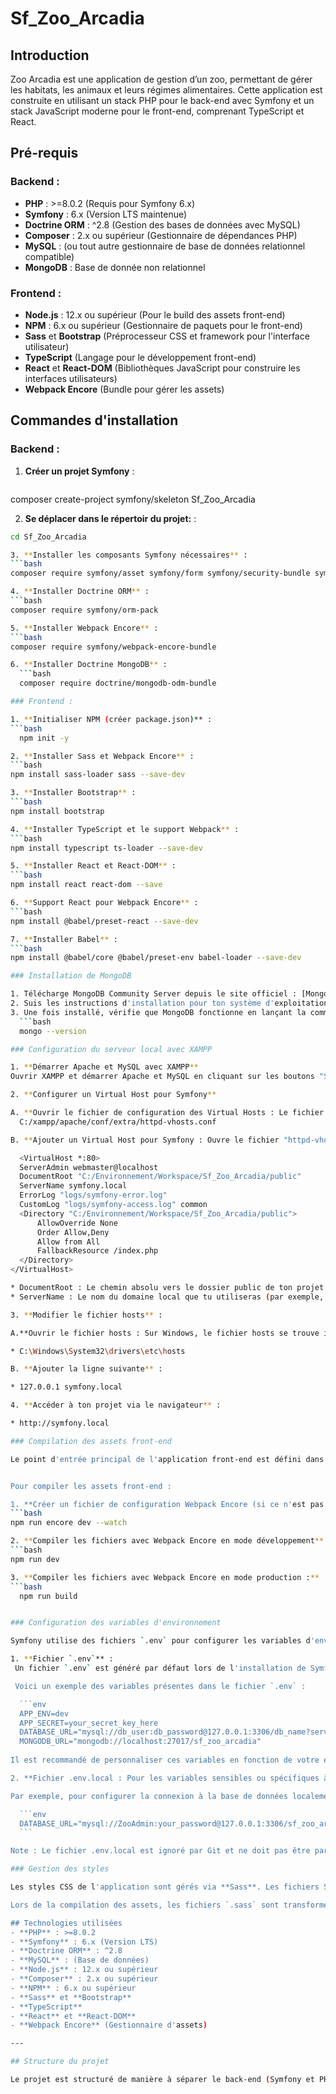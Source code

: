 # Sf_Zoo_Arcadia

## Introduction
Zoo Arcadia est une application de gestion d’un zoo, permettant de gérer les habitats, les animaux et leurs régimes alimentaires. Cette application est construite en utilisant un stack PHP pour le back-end avec Symfony et un stack JavaScript moderne pour le front-end, comprenant TypeScript et React.

## Pré-requis

### Backend :
- **PHP** : >=8.0.2 (Requis pour Symfony 6.x)
- **Symfony** : 6.x (Version LTS maintenue)
- **Doctrine ORM** : ^2.8 (Gestion des bases de données avec MySQL)
- **Composer** : 2.x ou supérieur (Gestionnaire de dépendances PHP)
- **MySQL** : (ou tout autre gestionnaire de base de données relationnel compatible)
- **MongoDB** : Base de donnée non relationnel

### Frontend :
- **Node.js** : 12.x ou supérieur (Pour le build des assets front-end)
- **NPM** : 6.x ou supérieur (Gestionnaire de paquets pour le front-end)
- **Sass** et **Bootstrap** (Préprocesseur CSS et framework pour l'interface utilisateur)
- **TypeScript** (Langage pour le développement front-end)
- **React** et **React-DOM** (Bibliothèques JavaScript pour construire les interfaces utilisateurs)
- **Webpack Encore** (Bundle pour gérer les assets)

## Commandes d'installation

### Backend :

1. **Créer un projet Symfony** :
   ```bash
  composer create-project symfony/skeleton Sf_Zoo_Arcadia

2. **Se déplacer dans le répertoir du projet:** :
  ```bash
  cd Sf_Zoo_Arcadia

3. **Installer les composants Symfony nécessaires** :
  ```bash
  composer require symfony/asset symfony/form symfony/security-bundle symfony/validator

4. **Installer Doctrine ORM** :
  ```bash
  composer require symfony/orm-pack

5. **Installer Webpack Encore** :
  ```bash
  composer require symfony/webpack-encore-bundle

6. **Installer Doctrine MongoDB** :
    ```bash
    composer require doctrine/mongodb-odm-bundle

### Frontend :

1. **Initialiser NPM (créer package.json)** :
  ```bash
    npm init -y

2. **Installer Sass et Webpack Encore** :
  ```bash
  npm install sass-loader sass --save-dev

3. **Installer Bootstrap** :
  ```bash
  npm install bootstrap

4. **Installer TypeScript et le support Webpack** :
  ```bash
  npm install typescript ts-loader --save-dev

5. **Installer React et React-DOM** :
  ```bash
  npm install react react-dom --save

6. **Support React pour Webpack Encore** :
  ```bash
  npm install @babel/preset-react --save-dev

7. **Installer Babel** :
  ```bash
  npm install @babel/core @babel/preset-env babel-loader --save-dev

### Installation de MongoDB

1. Télécharge MongoDB Community Server depuis le site officiel : [MongoDB Download Center](https://www.mongodb.com/try/download/community).
2. Suis les instructions d'installation pour ton système d'exploitation.
3. Une fois installé, vérifie que MongoDB fonctionne en lançant la commande suivante :
    ```bash
    mongo --version

### Configuration du serveur local avec XAMPP

1. **Démarrer Apache et MySQL avec XAMPP**
  Ouvrir XAMPP et démarrer Apache et MySQL en cliquant sur les boutons "Start" correspondants dans le panneau de contrôle.

2. **Configurer un Virtual Host pour Symfony**

  A. **Ouvrir le fichier de configuration des Virtual Hosts : Le fichier de configuration des Virtual Hosts est généralement situé ici** :
    C:/xampp/apache/conf/extra/httpd-vhosts.conf

  B. **Ajouter un Virtual Host pour Symfony : Ouvre le fichier "httpd-vhosts.conf" et ajoute le bloc de configuration suivant**

    <VirtualHost *:80>
    ServerAdmin webmaster@localhost
    DocumentRoot "C:/Environnement/Workspace/Sf_Zoo_Arcadia/public"
    ServerName symfony.local
    ErrorLog "logs/symfony-error.log"
    CustomLog "logs/symfony-access.log" common
    <Directory "C:/Environnement/Workspace/Sf_Zoo_Arcadia/public">
        AllowOverride None
        Order Allow,Deny
        Allow from All
        FallbackResource /index.php
    </Directory>
</VirtualHost>

* DocumentRoot : Le chemin absolu vers le dossier public de ton projet Symfony.
* ServerName : Le nom du domaine local que tu utiliseras (par exemple, symfony.local).

3. **Modifier le fichier hosts** :

  A.**Ouvrir le fichier hosts : Sur Windows, le fichier hosts se trouve ici** :

  * C:\Windows\System32\drivers\etc\hosts

  B. **Ajouter la ligne suivante** :

  * 127.0.0.1 symfony.local

4. **Accéder à ton projet via le navigateur** :

  * http://symfony.local

### Compilation des assets front-end

Le point d'entrée principal de l'application front-end est défini dans `assets/app.tsx`. Ce fichier gère l'application React, et tous les composants et services front-end sont inclus à partir de ce fichier.


Pour compiler les assets front-end :

1. **Créer un fichier de configuration Webpack Encore (si ce n'est pas déjà fait)** :
  ```bash
  npm run encore dev --watch

2. **Compiler les fichiers avec Webpack Encore en mode développement** :
  ```bash
  npm run dev

3. **Compiler les fichiers avec Webpack Encore en mode production :** :
  ```bash
    npm run build


### Configuration des variables d'environnement

Symfony utilise des fichiers `.env` pour configurer les variables d'environnement telles que la base de données, les secrets de l'application, etc.

1. **Fichier `.env`** :
   Un fichier `.env` est généré par défaut lors de l'installation de Symfony. Ce fichier contient les variables d'environnement par défaut pour l'application, comme `APP_ENV`, `APP_SECRET`, et `DATABASE_URL`.

   Voici un exemple des variables présentes dans le fichier `.env` :

    ```env
    APP_ENV=dev
    APP_SECRET=your_secret_key_here
    DATABASE_URL="mysql://db_user:db_password@127.0.0.1:3306/db_name?serverVersion=8.0"
    MONGODB_URL="mongodb://localhost:27017/sf_zoo_arcadia"
    
Il est recommandé de personnaliser ces variables en fonction de votre environnement.

2. **Fichier .env.local : Pour les variables sensibles ou spécifiques à votre environnement local, vous pouvez créer un fichier .env.local qui ne sera pas versionné.**

Par exemple, pour configurer la connexion à la base de données localement, vous pourriez utiliser :

    ```env
    DATABASE_URL="mysql://ZooAdmin:your_password@127.0.0.1:3306/sf_zoo_arcadia?serverVersion=mariadb-10.5.8"
    ```

Note : Le fichier .env.local est ignoré par Git et ne doit pas être partagé avec d'autres développeurs.

### Gestion des styles

Les styles CSS de l'application sont gérés via **Sass**. Les fichiers Sass se trouvent dans le répertoire `assets/`, et Webpack Encore est configuré pour les compiler en CSS.

Lors de la compilation des assets, les fichiers `.sass` sont transformés en `.css` et placés dans le répertoire `public/build`.

## Technologies utilisées
- **PHP** : >=8.0.2
- **Symfony** : 6.x (Version LTS)
- **Doctrine ORM** : ^2.8
- **MySQL** : (Base de données)
- **Node.js** : 12.x ou supérieur
- **Composer** : 2.x ou supérieur
- **NPM** : 6.x ou supérieur
- **Sass** et **Bootstrap**
- **TypeScript**
- **React** et **React-DOM**
- **Webpack Encore** (Gestionnaire d'assets)

---

## Structure du projet

Le projet est structuré de manière à séparer le back-end (Symfony et PHP) et le front-end (TypeScript et React), tout en assurant une intégration fluide à travers Webpack Encore pour gérer les assets (CSS, JavaScript).

